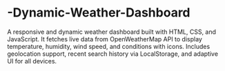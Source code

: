 # -Dynamic-Weather-Dashboard
A responsive and dynamic weather dashboard built with HTML, CSS, and JavaScript. It fetches live data from OpenWeatherMap API to display temperature, humidity, wind speed, and conditions with icons. Includes geolocation support, recent search history via LocalStorage, and adaptive UI for all devices.
